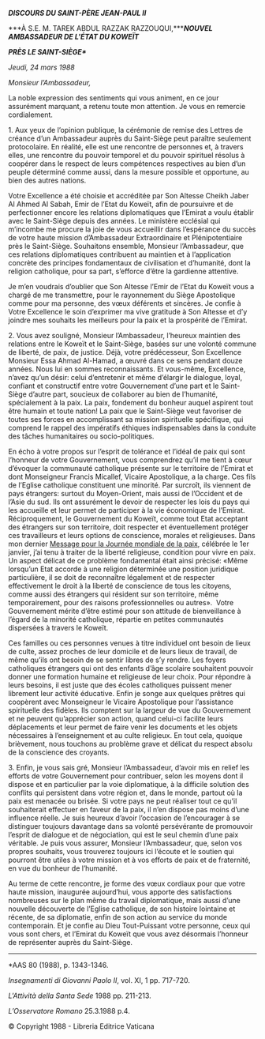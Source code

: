 ***DISCOURS DU SAINT-PÈRE JEAN-PAUL II***

***À S.E. M. TAREK ABDUL RAZZAK RAZZOUQUI,******NOUVEL AMBASSADEUR DE L'ÉTAT DU KOWEÏT***

***PRÈS LE SAINT-SIÈGE\****

*Jeudi, 24 mars 1988*

*Monsieur l’Ambassadeur,*

La noble expression des sentiments qui vous animent, en ce jour assurément marquant, a retenu toute mon attention. Je vous en remercie cordialement.

1\. Aux yeux de l’opinion publique, la cérémonie de remise des Lettres de créance d’un Ambassadeur auprès du Saint-Siège peut paraître seulement protocolaire. En réalité, elle est une rencontre de personnes et, à travers elles, une rencontre du pouvoir temporel et du pouvoir spirituel résolus à coopérer dans le respect de leurs compétences respectives au bien d’un peuple déterminé comme aussi, dans la mesure possible et opportune, au bien des autres nations.

Votre Excellence a été choisie et accréditée par Son Altesse Cheikh Jaber Al Ahmed Al Sabah, Emir de l’Etat du Koweït, afin de poursuivre et de perfectionner encore les relations diplomatiques que l’Emirat a voulu établir avec le Saint-Siège depuis des années. Le ministère ecclésial qui m’incombe me procure la joie de vous accueillir dans l’espérance du succès de votre haute mission d’Ambassadeur Extraordinaire et Plénipotentiaire près le Saint-Siège. Souhaitons ensemble, Monsieur l’Ambassadeur, que ces relations diplomatiques contribuent au maintien et à l’application concrète des principes fondamentaux de civilisation et d’humanité, dont la religion catholique, pour sa part, s’efforce d’être la gardienne attentive.

Je m’en voudrais d’oublier que Son Altesse l’Emir de l’Etat du Koweït vous a chargé de me transmettre, pour le rayonnement du Siège Apostolique comme pour ma personne, des vœux déférents et sincères. Je confie à Votre Excellence le soin d’exprimer ma vive gratitude à Son Altesse et d’y joindre mes souhaits les meilleurs pour la paix et la prospérité de l’Emirat.

2\. Vous avez souligné, Monsieur l’Ambassadeur, l’heureux maintien des relations entre le Koweït et le Saint-Siège, basées sur une volonté commune de liberté, de paix, de justice. Déjà, votre prédécesseur, Son Excellence Monsieur Essa Ahmad Al-Hamad, a œuvré dans ce sens pendant douze années. Nous lui en sommes reconnaissants. Et vous-même, Excellence, n’avez qu’un désir: celui d’entretenir et même d’élargir le dialogue, loyal, confiant et constructif entre votre Gouvernement d’une part et le Saint-Siège d’autre part, soucieux de collaborer au bien de l’humanité, spécialement à la paix. La paix, fondement du bonheur auquel aspirent tout être humain et toute nation! La paix que le Saint-Siège veut favoriser de toutes ses forces en accomplissant sa mission spirituelle spécifique, qui comprend le rappel des impératifs éthiques indispensables dans la conduite des tâches humanitaires ou socio-politiques.

En écho à votre propos sur l’esprit de tolérance et l’idéal de paix qui sont l’honneur de votre Gouvernement, vous comprendrez qu’il me tient à cœur d’évoquer la communauté catholique présente sur le territoire de l’Emirat et dont Monseigneur Francis Micallef, Vicaire Apostolique, a la charge. Ces fils de l’Eglise catholique constituent une minorité. Par surcroît, ils viennent de pays étrangers: surtout du Moyen-Orient, mais aussi de l’Occident et de l’Asie du sud. Ils ont assurément le devoir de respecter les lois du pays qui les accueille et leur permet de participer à la vie économique de l’Emirat. Réciproquement, le Gouvernement du Koweït, comme tout Etat acceptant des étrangers sur son territoire, doit respecter et éventuellement protéger ces travailleurs et leurs options de conscience, morales et religieuses. Dans mon dernier [Message pour la Journée mondiale de la paix](http://www.vatican.va/holy_father/john_paul_ii/messages/peace/documents/hf_jp-ii_mes_19871208_xxi-world-day-for-peace_fr.html), célébrée le 1er janvier, j’ai tenu à traiter de la liberté religieuse, condition pour vivre en paix. Un aspect délicat de ce problème fondamental était ainsi précisé: «Même lorsqu’un Etat accorde à une religion déterminée une position juridique particulière, il se doit de reconnaître légalement et de respecter effectivement le droit à la liberté de conscience de tous les citoyens, comme aussi des étrangers qui résident sur son territoire, même temporairement, pour des raisons professionnelles ou autres».  Votre Gouvernement mérite d’être estimé pour son attitude de bienveillance à l’égard de la minorité catholique, répartie en petites communautés dispersées à travers le Koweït.

Ces familles ou ces personnes venues à titre individuel ont besoin de lieux de culte, assez proches de leur domicile et de leurs lieux de travail, de même qu’ils ont besoin de se sentir libres de s’y rendre. Les foyers catholiques étrangers qui ont des enfants d’âge scolaire souhaitent pouvoir donner une formation humaine et religieuse de leur choix. Pour répondre à leurs besoins, il est juste que des écoles catholiques puissent mener librement leur activité éducative. Enfin je songe aux quelques prêtres qui coopèrent avec Monseigneur le Vicaire Apostolique pour l’assistance spirituelle des fidèles. Ils comptent sur la largeur de vue du Gouvernement et ne peuvent qu’apprécier son action, quand celui-ci facilite leurs déplacements et leur permet de faire venir les documents et les objets nécessaires à l’enseignement et au culte religieux. En tout cela, quoique brièvement, nous touchons au problème grave et délicat du respect absolu de la conscience des croyants.

3\. Enfin, je vous sais gré, Monsieur l’Ambassadeur, d’avoir mis en relief les efforts de votre Gouvernement pour contribuer, selon les moyens dont il dispose et en particulier par la voie diplomatique, à la difficile solution des conflits qui persistent dans votre région et, dans le monde, partout où la paix est menacée ou brisée. Si votre pays ne peut réaliser tout ce qu’il souhaiterait effectuer en faveur de la paix, il n’en dispose pas moins d’une influence réelle. Je suis heureux d’avoir l’occasion de l’encourager à se distinguer toujours davantage dans sa volonté persévérante de promouvoir l’esprit de dialogue et de négociation, qui est le seul chemin d’une paix véritable. Je puis vous assurer, Monsieur l’Ambassadeur, que, selon vos propres souhaits, vous trouverez toujours ici l’écoute et le soutien qui pourront être utiles à votre mission et à vos efforts de paix et de fraternité, en vue du bonheur de l’humanité.

Au terme de cette rencontre, je forme des vœux cordiaux pour que votre haute mission, inaugurée aujourd’hui, vous apporte des satisfactions nombreuses sur le plan même du travail diplomatique, mais aussi d’une nouvelle découverte de l’Eglise catholique, de son histoire lointaine et récente, de sa diplomatie, enfin de son action au service du monde contemporain. Et je confie au Dieu Tout-Puissant votre personne, ceux qui vous sont chers, et l’Emirat du Koweït que vous avez désormais l’honneur de représenter auprès du Saint-Siège.

* * *

\*AAS 80 (1988), p. 1343-1346.

*Insegnamenti di Giovanni Paolo II*, vol. XI, 1 pp. 717-720.

*L'Attività della Santa Sede* 1988 pp. 211-213.

*L’Osservatore Romano* 25.3.1988 p.4.

© Copyright 1988 - Libreria Editrice Vaticana